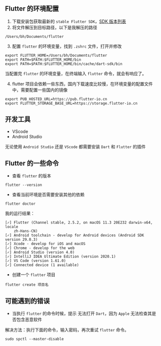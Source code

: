## Flutter 的环境配置

1. 下载安装包获取最新的 `stable Flutter SDK`，[SDK 版本列表](https://flutter.cn/docs/development/tools/sdk/releases?tab=macos)
2. 将文件解压到目标路径，以下是我解压的路径

```shell
/Users/bh/Documents/flutter
```

3. 配置 `flutter` 的环境变量，找到 `.zshrc` 文件，打开并修改

```shell
export FLUTTER_HOME=/Users/bh/Documents/flutter
export PATH=$PATH:$FLUTTER_HOME/bin
export PATH=$PATH:$FLUTTER_HOME/bin/cache/dart-sdk/bin
```

当配置完 `flutter` 的环境变量，在终端输入 `flutter` 命令，就会有响应了。

4. flutter 项目会依赖一些东西，国内下载速度比较慢，在环境变量的配置文件中，需要配置一些国内的镜像

```shell
export PUB_HOSTED_URL=https://pub.flutter-io.cn
export FLUTTER_STORAGE_BASE_URL=https://storage.flutter-io.cn
```

## 开发工具

- VScode
- Android Studio

无论使用 `Android Studio` 还是 `VScode` 都需要安装 `Dart` 和 `Flutter` 的插件

## Flutter 的一些命令

- 查看 `flutter` 的版本

```shell
flutter --version
```

- 查看当前环境是否需要安装其他的依赖

```shell
flutter doctor
```

我的运行结果：

```shell
[✓] Flutter (Channel stable, 2.5.2, on macOS 11.3 20E232 darwin-x64, locale
    zh-Hans-CN)
[✓] Android toolchain - develop for Android devices (Android SDK version 29.0.3)
[✓] Xcode - develop for iOS and macOS
[✓] Chrome - develop for the web
[✓] Android Studio (version 4.0)
[✓] IntelliJ IDEA Ultimate Edition (version 2020.1)
[✓] VS Code (version 1.61.0)
[✓] Connected device (1 available)
```

- 创建一个 `flutter` 项目

```shell
flutter create 项目名
```

## 可能遇到的错误

- 当执行 `flutter` 的命令时候，提示 无法打开 `Dart`，因为 `Apple` 无法检查其是否包含恶意软件

解决方法：执行下面的命令，输入密码，再次重试 `flutter` 命令。

```shell
sudo spctl --master-disable
```



